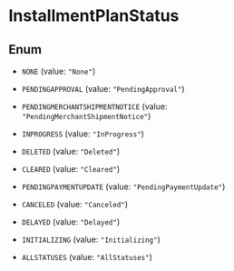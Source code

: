 
# InstallmentPlanStatus

## Enum


* `NONE` (value: `"None"`)

* `PENDINGAPPROVAL` (value: `"PendingApproval"`)

* `PENDINGMERCHANTSHIPMENTNOTICE` (value: `"PendingMerchantShipmentNotice"`)

* `INPROGRESS` (value: `"InProgress"`)

* `DELETED` (value: `"Deleted"`)

* `CLEARED` (value: `"Cleared"`)

* `PENDINGPAYMENTUPDATE` (value: `"PendingPaymentUpdate"`)

* `CANCELED` (value: `"Canceled"`)

* `DELAYED` (value: `"Delayed"`)

* `INITIALIZING` (value: `"Initializing"`)

* `ALLSTATUSES` (value: `"AllStatuses"`)



